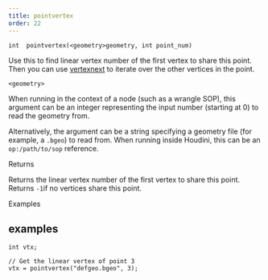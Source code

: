 ```yaml
---
title: pointvertex
order: 22
---
```

`int  pointvertex(<geometry>geometry, int point_num)`

Use this to find linear vertex number of the first vertex to share this point.
Then you can use [vertexnext](/en/houdini-vex/geometry/vertexnext "Returns the linear vertex number of the next vertex sharing a point with a given vertex.") to iterate over the other vertices in the point.

`<geometry>`

When running in the context of a node (such as a wrangle SOP), this argument can be an integer representing the input number (starting at 0) to read the geometry from.

Alternatively, the argument can be a string specifying a geometry file (for example, a `.bgeo`) to read from. When running inside Houdini, this can be an `op:/path/to/sop` reference.

Returns

Returns the linear vertex number of the first vertex to share this point.
Returns `-1`if no vertices share this point.

Examples

## examples

```vex
int vtx;

// Get the linear vertex of point 3
vtx = pointvertex("defgeo.bgeo", 3);

```
